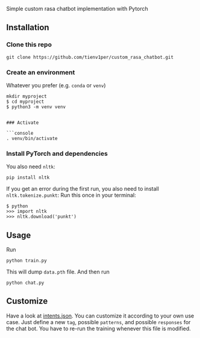 Simple custom rasa chatbot implementation with Pytorch<br/>

## Installation
### Clone this repo
```console
git clone https://github.com/tienv1per/custom_rasa_chatbot.git
```

### Create an environment
Whatever you prefer (e.g. `conda` or `venv`)
```console
mkdir myproject
$ cd myproject
$ python3 -m venv venv


### Activate

```console
. venv/bin/activate
```

### Install PyTorch and dependencies
You also need `nltk`:
 ```console
pip install nltk
 ```
 
 If you get an error during the first run, you also need to install `nltk.tokenize.punkt`:
Run this once in your terminal:
 ```console
$ python
>>> import nltk
>>> nltk.download('punkt')
```

## Usage
Run 
```console
python train.py
```
This will dump `data.pth` file. And then run
```console
python chat.py
```

## Customize
Have a look at [intents.json](intents.json). You can customize it according to your own use case. Just define a new `tag`, possible `patterns`, and possible `responses` for the chat bot. You have to re-run the training whenever this file is modified.
